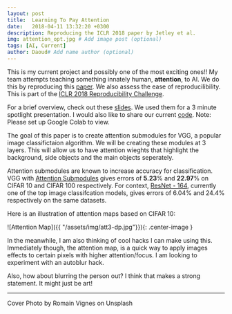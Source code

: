 ```yaml
---
layout: post
title:  Learning To Pay Attention
date:   2018-04-11 13:32:20 +0300
description: Reproducing the ICLR 2018 paper by Jetley et al.
img: attention_opt.jpg # Add image post (optional)
tags: [AI, Current]
author: Daoud# Add name author (optional)
---
```

This is my current project and possibly one of the most exciting ones!! My team attempts teaching something innately human, **attention**, to AI. We do this by reproducing this [paper][paper-pdf]. We also assess the ease of reproducilibility. This is part of the [ICLR 2018 Reproducibility Challenge][iclr-2018].

For a brief overview, check out these [slides][google-slides]. We used them for a 3 minute spotlight presentation. I would also like to share our current [code][colab]. Note: Please set up Google Colab to view.

 The goal of this paper is to create attention submodules for VGG, a popular image classifictaion algorithm. We will be creating these modules at 3 layers. This will allow us to have attention wieghts that highlight the background, side objects and the main objects seperately.

Attention submodules are known to increase accuracy for classification. VGG with [Attention Submodules][paper-pdf] gives errors of **5.23**% and **22.97**% on CIFAR 10 and CIFAR 100 respectively. For context, [ResNet - 164][resnet], currently one of the top image classifcation models, gives errors of 6.04% and 24.4% respectively on the same datasets.


Here is an illustration of attention maps based on CIFAR 10:


![Attention Map]({{ "/assets/img/att3-dp.jpg"}}){: .center-image }

In the meanwhile, I am also thinking of cool hacks I can make using this. Immediately though, the attention map, is a quick way to apply images effects to certain pixels with higher attention/focus. I am looking to experiment with an autoblur hack. 

Also, how about blurring the person out? I think that makes a strong statement. It might just be art!

---
Cover Photo by Romain Vignes on Unsplash

[paper-pdf]: https://openreview.net/pdf?id=HyzbhfWRW
[google-slides]: https://goo.gl/nT9eN4
[colab]:https://goo.gl/Ahv3ru
[iclr-2018]: http://www.cs.mcgill.ca/~jpineau/ICLR2018-ReproducibilityChallenge.html
[resnet]: https://arxiv.org/pdf/1603.05027.pdf
